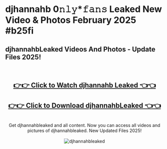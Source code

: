 # djhannahb 0𝚗𝚕𝚢*𝚏𝚊𝚗𝚜 Leaked New Video & Photos February 2025 #b25fi

<h2>djhannahbLeaked Videos And Photos - Update Files 2025!</h2>
<br>
<div align="center">
<h2><a href="https://mediaupload.pro?title=djhannahb&ref=11F" rel="nofollow">👉👉 Click to Watch djhannahb Leaked 👈👈</a></h2>
<h2><a href="https://mediaupload.pro?title=djhannahb&ref=11F" rel="nofollow">👉👉 Click to Download djhannahbLeaked 👈👈</a></h2>
<br>
Get djhannahbleaked and all content. Now you can access all videos and pictures of djhannahbleaked. New Updated Files 2025!
<br>
<br>
<a href="https://mediaupload.pro?title=djhannahb&ref=11F" rel="nofollow" data-target="animated-image.originalLink"><img src="https://i.ibb.co/Gkj2r4b/banner.png" alt="djhannahbleaked" style="max-width: 100%; display: inline-block;" data-target="animated-image.originalImage"></a>
</div>
<br>

